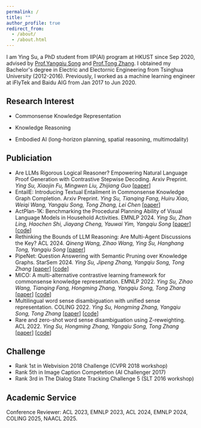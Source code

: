 ```yaml
---
permalink: /
title: ""
author_profile: true
redirect_from: 
  - /about/
  - /about.html
---
```


I am Ying Su, a PhD student from IIP(AI) program at HKUST since Sep 2020, advised by [Prof.Yangqiu Song](https://www.cse.ust.hk/~yqsong/) and [Prof.Tong Zhang](https://tongzhang-ml.org/group.html). I obtained my Bachelor's degree in Electric and Electornic Engineering from Tsinghua University (2012-2016). Previously, I worked as a machine learning engineer at iFlyTek and Baidu AIG from Jan 2017 to Jun 2020.

Research Interest
------
- Commonsense Knowledge Representation
* Knowledge Reasoning
+ Embodied AI (long-horizon planning, spatial reasoning, multimodality)


Publiciation
------
- Are LLMs Rigorous Logical Reasoner? Empowering Natural Language Proof Generation with Contrastive Stepwise Decoding. Arxiv Preprint. _Ying Su, Xiaojin Fu, Mingwen Liu, Zhijiang Guo_ \[[paper](https://arxiv.org/pdf/2311.06736)\]
- EntailE: Introducing Textual Entailment in Commonsense Knowledge Graph Completion. Arxiv Preprint. _Ying Su, Tianqing Fang, Huiru Xiao, Weiqi Wang, Yangqiu Song, Tong Zhang, Lei Chen_ \[[paper](https://arxiv.org/pdf/2402.09666)\]
- ActPlan-1K: Benchmarking the Procedural Planning Ability of Visual Language Models in Household Activities. EMNLP 2024. _Ying Su, Zhan Ling, Haochen Shi, Jiayang Cheng, Yauwai Yim, Yangqiu Song_ \[[paper](https://arxiv.org/pdf/2410.03907)\] \[[code](https://github.com/HKUST-KnowComp/ActPlan-1K)\]
- Rethinking the Bounds of LLM Reasoning: Are Multi-Agent Discussions the Key? ACL 2024. _Qineng Wang, Zihao Wang, Ying Su, Hanghang Tong, Yangqiu Song_ \[[paper](https://aclanthology.org/2024.acl-long.331.pdf)\]
- PipeNet: Question Answering with Semantic Pruning over Knowledge Graphs. StarSem 2024. _Ying Su, Jipeng Zhang, Yangqiu Song, Tong Zhang_ \[[paper](https://aclanthology.org/2024.starsem-1.29.pdf)\] \[[code](https://github.com/HKUST-KnowComp/PipeNet)\]
- MICO: A multi-alternative contrastive learning framework for commonsense knowledge representation. EMNLP 2022. _Ying Su, Zihao Wang, Tianqing Fang, Hongming Zhang, Yangqiu Song, Tong Zhang_ \[[paper](https://aclanthology.org/2022.findings-emnlp.96.pdf)\] \[[code](https://github.com/HKUST-KnowComp/MICO)\]
- Multilingual word sense disambiguation with unified sense representation. COLING 2022. _Ying Su, Hongming Zhang, Yangqiu Song, Tong Zhang_ \[[paper](https://aclanthology.org/2022.coling-1.368.pdf)\] \[[code](https://github.com/suytingwan/multilingual-WSD)\]
- Rare and zero-shot word sense disambiguation using Z-reweighting. ACL 2022. _Ying Su, Hongming Zhang, Yangqiu Song, Tong Zhang_ \[[paper](https://aclanthology.org/2022.acl-long.323.pdf)\] \[[code](https://github.com/suytingwan/WSD-Z-reweighting)\]


Challenge
------
* Rank 1st in Webvision 2018 Challenge (CVPR 2018 workshop)
* Rank 5th in Image Caption Competetion (AI Challenger 2017)
* Rank 3rd in The Dialog State Tracking Challenge 5 (SLT 2016 workshop)

Academic Service
------
Conference Reviewer: ACL 2023, EMNLP 2023, ACL 2024, EMNLP 2024, COLING 2025, NAACL 2025.
